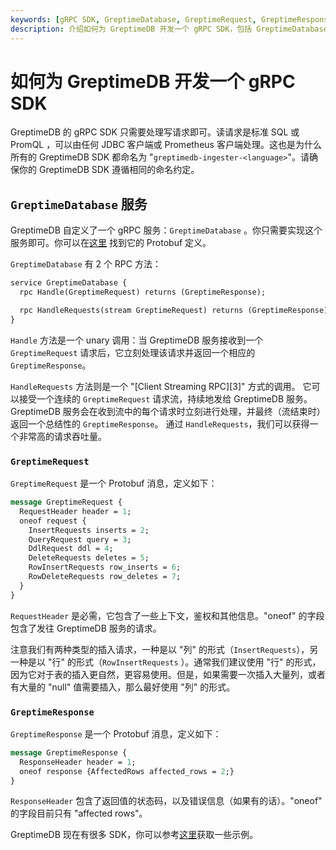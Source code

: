 ```yaml
---
keywords: [gRPC SDK, GreptimeDatabase, GreptimeRequest, GreptimeResponse, 插入请求]
description: 介绍如何为 GreptimeDB 开发一个 gRPC SDK，包括 GreptimeDatabase 服务的定义、GreptimeRequest 和 GreptimeResponse 的结构。
---
```


# 如何为 GreptimeDB 开发一个 gRPC SDK

GreptimeDB 的 gRPC SDK 只需要处理写请求即可。读请求是标准 SQL 或 PromQL ，可以由任何 JDBC 客户端或 Prometheus
客户端处理。这也是为什么所有的 GreptimeDB SDK 都命名为 "`greptimedb-ingester-<language>`"。请确保你的 GreptimeDB SDK
遵循相同的命名约定。

## `GreptimeDatabase` 服务

GreptimeDB 自定义了一个 gRPC 服务：`GreptimeDatabase`
。你只需要实现这个服务即可。你可以在[这里](https://github.com/GreptimeTeam/greptime-proto/blob/main/proto/greptime/v1/database.proto)
找到它的 Protobuf 定义。

`GreptimeDatabase` 有 2 个 RPC 方法：

```protobuf
service GreptimeDatabase {
  rpc Handle(GreptimeRequest) returns (GreptimeResponse);

  rpc HandleRequests(stream GreptimeRequest) returns (GreptimeResponse);
}
```

`Handle` 方法是一个 unary 调用：当 GreptimeDB 服务接收到一个 `GreptimeRequest` 请求后，它立刻处理该请求并返回一个相应的
`GreptimeResponse`。

`HandleRequests` 方法则是一个 "[Client Streaming RPC][3]" 方式的调用。
它可以接受一个连续的 `GreptimeRequest` 请求流，持续地发给 GreptimeDB 服务。
GreptimeDB 服务会在收到流中的每个请求时立刻进行处理，并最终（流结束时）返回一个总结性的 `GreptimeResponse`。
通过 `HandleRequests`，我们可以获得一个非常高的请求吞吐量。

### `GreptimeRequest`

`GreptimeRequest` 是一个 Protobuf 消息，定义如下：

```protobuf
message GreptimeRequest {
  RequestHeader header = 1;
  oneof request {
    InsertRequests inserts = 2;
    QueryRequest query = 3;
    DdlRequest ddl = 4;
    DeleteRequests deletes = 5;
    RowInsertRequests row_inserts = 6;
    RowDeleteRequests row_deletes = 7;
  }
}
```

`RequestHeader` 是必需，它包含了一些上下文，鉴权和其他信息。"oneof" 的字段包含了发往 GreptimeDB 服务的请求。

注意我们有两种类型的插入请求，一种是以 "列" 的形式（`InsertRequests`），另一种是以 "行" 的形式（`RowInsertRequests`
）。通常我们建议使用 "行" 的形式，因为它对于表的插入更自然，更容易使用。但是，如果需要一次插入大量列，或者有大量的 "null"
值需要插入，那么最好使用 "列" 的形式。

### `GreptimeResponse`

`GreptimeResponse` 是一个 Protobuf 消息，定义如下：

```protobuf
message GreptimeResponse {
  ResponseHeader header = 1;
  oneof response {AffectedRows affected_rows = 2;}
}
```

`ResponseHeader` 包含了返回值的状态码，以及错误信息（如果有的话）。"oneof" 的字段目前只有 "affected rows"。

GreptimeDB 现在有很多 SDK，你可以参考[这里](https://github.com/GreptimeTeam?q=ingester&type=all&language=&sort=)获取一些示例。
